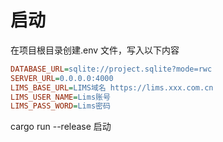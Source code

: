 # 启动

在项目根目录创建.env 文件，写入以下内容

```ini
DATABASE_URL=sqlite://project.sqlite?mode=rwc
SERVER_URL=0.0.0.0:4000
LIMS_BASE_URL=LIMS域名 https://lims.xxx.com.cn
LIMS_USER_NAME=Lims账号
LIMS_PASS_WORD=Lims密码
```

cargo run --release 启动
